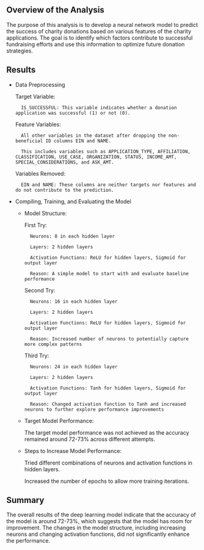 ## Overview of the Analysis

The purpose of this analysis is to develop a neural network model to predict the success of charity donations based on various features of the charity applications. The goal is to identify which factors contribute to successful fundraising efforts and use this information to optimize future donation strategies.
## Results
* Data Preprocessing

    Target Variable:

        IS_SUCCESSFUL: This variable indicates whether a donation application was successful (1) or not (0).

    Feature Variables:

        All other variables in the dataset after dropping the non-beneficial ID columns EIN and NAME.

        This includes variables such as APPLICATION_TYPE, AFFILIATION, CLASSIFICATION, USE_CASE, ORGANIZATION, STATUS, INCOME_AMT, SPECIAL_CONSIDERATIONS, and ASK_AMT.

    Variables Removed:

        EIN and NAME: These columns are neither targets nor features and do not contribute to the prediction.

* Compiling, Training, and Evaluating the Model

    * Model Structure:

        First Try:

            Neurons: 8 in each hidden layer

            Layers: 2 hidden layers

            Activation Functions: ReLU for hidden layers, Sigmoid for output layer

            Reason: A simple model to start with and evaluate baseline performance

       Second Try:

            Neurons: 16 in each hidden layer

            Layers: 2 hidden layers

            Activation Functions: ReLU for hidden layers, Sigmoid for output layer

            Reason: Increased number of neurons to potentially capture more complex patterns

        Third Try:

            Neurons: 24 in each hidden layer

            Layers: 2 hidden layers

            Activation Functions: Tanh for hidden layers, Sigmoid for output layer

            Reason: Changed activation function to Tanh and increased neurons to further explore performance improvements

    * Target Model Performance:

        The target model performance was not achieved as the accuracy remained around 72-73% across different attempts.

    * Steps to Increase Model Performance:

        Tried different combinations of neurons and activation functions in hidden layers.

        Increased the number of epochs to allow more training iterations.

## Summary

The overall results of the deep learning model indicate that the accuracy of the model is around 72-73%, which suggests that the model has room for improvement. The changes in the model structure, including increasing neurons and changing activation functions, did not significantly enhance the performance.